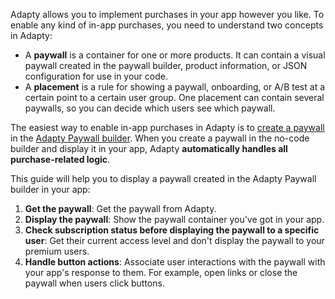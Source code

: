 <!--- PaywallsIntro --->

Adapty allows you to implement purchases in your app however you like. To enable any kind of in-app purchases, you need to understand two concepts in Adapty: 

- A **paywall** is a container for one or more products. It can contain a visual paywall created in the paywall builder, product information, or JSON configuration for use in your code.
- A **placement** is a rule for showing a paywall, onboarding, or A/B test at a certain point to a certain user group. One placement can contain several paywalls, so you can decide which users see which paywall.

The easiest way to enable in-app purchases in Adapty is to [create a paywall](https://adapty.io/docs/quickstart-paywalls) in the [Adapty Paywall builder](https://adapty.io/docs/adapty-paywall-builder). When you create a paywall in the no-code builder and display it in your app, Adapty **automatically handles all purchase-related logic**.

This guide will help you to display a paywall created in the Adapty Paywall builder in your app:

1. **Get the paywall**: Get the paywall from Adapty.
2. **Display the paywall**: Show the paywall container you've got in your app.
3. **Check subscription status before displaying the paywall to a specific user**: Get their current access level and don't display the paywall to your premium users.
4. **Handle button actions**: Associate user interactions with the paywall with your app's response to them. For example, open links or close the paywall when users click buttons.